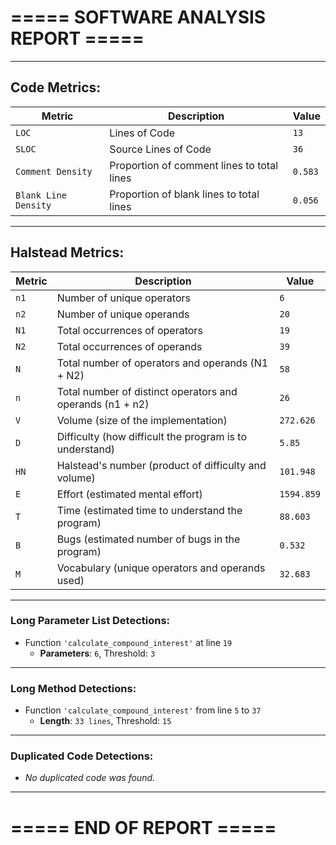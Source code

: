 # ===== SOFTWARE ANALYSIS REPORT =====

---
## Code Metrics:

| Metric | Description | Value |
|--------|-------------|-------|
| `LOC` | Lines of Code | `13` |
| `SLOC` | Source Lines of Code | `36` |
| `Comment Density` | Proportion of comment lines to total lines | `0.583` |
| `Blank Line Density` | Proportion of blank lines to total lines | `0.056` |

---
## Halstead Metrics:

| Metric | Description | Value |
|--------|-------------|-------|
| `n1` | Number of unique operators | `6` |
| `n2` | Number of unique operands | `20` |
| `N1` | Total occurrences of operators | `19` |
| `N2` | Total occurrences of operands | `39` |
| `N` | Total number of operators and operands (N1 + N2) | `58` |
| `n` | Total number of distinct operators and operands (n1 + n2) | `26` |
| `V` | Volume (size of the implementation) | `272.626` |
| `D` | Difficulty (how difficult the program is to understand) | `5.85` |
| `HN` | Halstead's number (product of difficulty and volume) | `101.948` |
| `E` | Effort (estimated mental effort) | `1594.859` |
| `T` | Time (estimated time to understand the program) | `88.603` |
| `B` | Bugs (estimated number of bugs in the program) | `0.532` |
| `M` | Vocabulary (unique operators and operands used) | `32.683` |


---
### Long Parameter List Detections:

  - Function `'calculate_compound_interest'` at line `19`
    * **Parameters**: `6`, Threshold: `3`

---
### Long Method Detections:

  - Function `'calculate_compound_interest'` from line `5` to `37`
    * **Length**: `33 lines`, Threshold: `15`

---
### Duplicated Code Detections:

  - *No duplicated code was found.*

---
# ===== END OF REPORT =====
